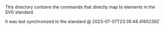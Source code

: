 This directory contains the commands that directly map to elements in the SVG standard.

It was last synchronized to the standard @ 2023-07-07T23:35:48.4165239Z

